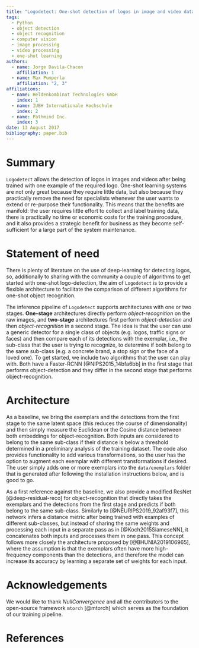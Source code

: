 ```yaml
---
title: "Logodetect: One-shot detection of logos in image and video data"
tags:
  - Python
  - object detection
  - object recognition
  - computer vision
  - image processing
  - video processing
  - one-shot learning
authors:
  - name: Jorge Davila-Chacon
    affiliation: 1
  - name: Max Pumperla
    affiliation: "2, 3"
affiliations:
  - name: Heldenkombinat Technologies GmbH
    index: 1
  - name: IUBH Internationale Hochschule
    index: 2
  - name: Pathmind Inc.
    index: 3
date: 13 August 2017
bibliography: paper.bib
---
```


# Summary

`Logodetect` allows the detection of logos in images and videos after being trained with one example of the required logo.
One-shot learning systems are not only great because they require little data, but also because they practically remove the need for specialists whenever the user wants to extend or re-purpose their functionality.
This means that the benefits are manifold: the user requires little effort to collect and label training data, there is practically no time or economic costs for the training procedure, and it also provides a strategic benefit for business as they become self-sufficient for a large part of the system maintenance.

# Statement of need

There is plenty of literature on the use of deep-learning for detecting logos, so, additionally to sharing with the community a couple of algorithms to get started with one-shot logo-detection, the aim of `Logodetect` is to provide a flexible architecture to facilitate the comparison of different algorithms for one-shot object recognition.

The inference pipeline of `Logodetect` supports architectures with one or two stages. **One-stage** architectures directly perform _object-recognition_ on the raw images, and **two-stage** architectures first perform _object-detection_ and then _object-recognition_ in a second stage.
The idea is that the user can use a generic detector for a single class of objects (e.g. logos, traffic signs or faces) and then compare each of its detections with the exemplar, i.e., the sub-class that the user is trying to recognize, to determine if both belong to the same sub-class (e.g. a concrete brand, a stop sign or the face of a loved one).
To get started, we include two algorithms that the user can play with. Both have a Faster-RCNN [@NIPS2015_14bfa6bb] in the first stage that performs object-detection and they differ in the second stage that performs object-recognition.

# Architecture

As a baseline, we bring the exemplars and the detections from the first stage to the same latent space (this reduces the course of dimensionality) and then simply measure the Euclidean or the Cosine distance between both embeddings for object-recognition. Both inputs are considered to belong to the same sub-class if their distance is below a threshold determined in a preliminary analysis of the training dataset.
The code also provides functionality to add various transformations, so the user has the option to augment each exemplar with different transformations if desired. The user simply adds one or more exemplars into the `data/exemplars` folder that is generated after following the installation instructions below, and is good to go.

As a first reference against the baseline, we also provide a modified ResNet [@deep-residual-reco] for object-recognition that directly takes the exemplars and the detections from the first stage and predicts if both belong to the same sub-class. Similarly to [@NEURIPS2019_92af93f7], this network infers a distance metric after being trained with examples of different sub-classes, but instead of sharing the same weights and processing each input in a separate pass as in [@Koch2015SiameseNN], it concatenates both inputs and processes them in one pass.
This concept follows more closely the architecture proposed by [@BHUNIA2019106965], where the assumption is that the exemplars often have more high-frequency components than the detections, and therefore the model can increase its accuracy by learning a separate set of weights for each input.

# Acknowledgements

We would like to thank _NullConvergence_ and all the contributors to the open-source framework `mtorch` [@mtorch] which serves as the foundation of our training pipeline.

# References
